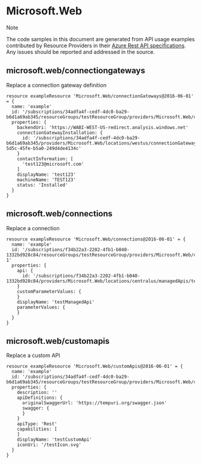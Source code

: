 # Microsoft.Web
  
> [!NOTE]
> The code samples in this document are generated from API usage examples contributed by Resource Providers in their [Azure Rest API specifications](https://github.com/Azure/azure-rest-api-specs). Any issues should be reported and addressed in the source.


## microsoft.web/connectiongateways

Replace a connection gateway definition
```bicep
resource exampleResource 'Microsoft.Web/connectionGateways@2016-06-01' = {
  name: 'example'
  id: '/subscriptions/34adfa4f-cedf-4dc0-ba29-b6d1a69ab345/resourceGroups/testResourceGroup/providers/Microsoft.Web/connectionGateways/test123'
  properties: {
    backendUri: 'https://WABI-WEST-US-redirect.analysis.windows.net'
    connectionGatewayInstallation: {
      id: '/subscriptions/34adfa4f-cedf-4dc0-ba29-b6d1a69ab345/providers/Microsoft.Web/locations/westus/connectionGatewayInstallations/865dccd1-5d5c-45fe-b5a0-249d4de4134c'
    }
    contactInformation: [
      'test123@microsoft.com'
    ]
    displayName: 'test123'
    machineName: 'TEST123'
    status: 'Installed'
  }
}
```

## microsoft.web/connections

Replace a connection
```bicep
resource exampleResource 'Microsoft.Web/connections@2016-06-01' = {
  name: 'example'
  id: '/subscriptions/f34b22a3-2202-4fb1-b040-1332bd928c84/resourceGroups/testResourceGroup/providers/Microsoft.Web/connections/testManagedApi-1'
  properties: {
    api: {
      id: '/subscriptions/f34b22a3-2202-4fb1-b040-1332bd928c84/providers/Microsoft.Web/locations/centralus/managedApis/testManagedApi'
    }
    customParameterValues: {
    }
    displayName: 'testManagedApi'
    parameterValues: {
    }
  }
}
```

## microsoft.web/customapis

Replace a custom API
```bicep
resource exampleResource 'Microsoft.Web/customApis@2016-06-01' = {
  name: 'example'
  id: '/subscriptions/34adfa4f-cedf-4dc0-ba29-b6d1a69ab345/resourceGroups/testResourceGroup/providers/Microsoft.Web/customApis/testCustomApi'
  properties: {
    description: ''
    apiDefinitions: {
      originalSwaggerUrl: 'https://tempuri.org/swagger.json'
      swagger: {
      }
    }
    apiType: 'Rest'
    capabilities: [
    ]
    displayName: 'testCustomApi'
    iconUri: '/testIcon.svg'
  }
}
```
